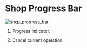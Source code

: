 # Shop Progress Bar

![shop_progress_bar](http://www.imageup.ru/img94/2900769/shop_progress_bar.jpg)

1) Progress indicator.

2) Cancel current operation.